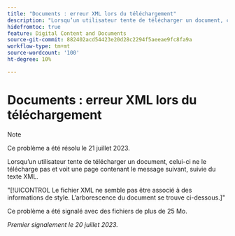 ```yaml
---
title: "Documents : erreur XML lors du téléchargement"
description: "Lorsqu’un utilisateur tente de télécharger un document, celui-ci ne le télécharge pas et voit une page avec un message suivi d’un texte XML."
hidefromtoc: true
feature: Digital Content and Documents
source-git-commit: 882402acd54423e20d28c2294f5aeeae9fc8fa9a
workflow-type: tm+mt
source-wordcount: '100'
ht-degree: 10%

---
```



# Documents : erreur XML lors du téléchargement

<!--WF, WFP TOCs-->

>[!NOTE]
>
>Ce problème a été résolu le 21 juillet 2023.

Lorsqu’un utilisateur tente de télécharger un document, celui-ci ne le télécharge pas et voit une page contenant le message suivant, suivie du texte XML.

&quot;[!UICONTROL Le fichier XML ne semble pas être associé à des informations de style. L’arborescence du document se trouve ci-dessous.]&quot;

Ce problème a été signalé avec des fichiers de plus de 25 Mo.

_Premier signalement le 20 juillet 2023._
